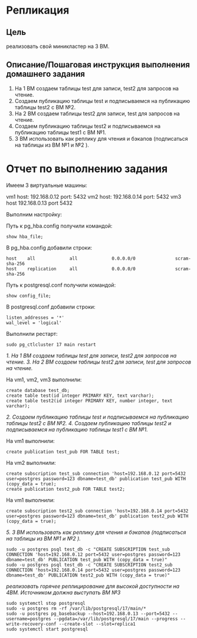 # Репликация

## Цель
реализовать свой миникластер на 3 ВМ.

## Описание/Пошаговая инструкция выполнения домашнего задания

1. На 1 ВМ создаем таблицы test для записи, test2 для запросов на чтение.
2. Создаем публикацию таблицы test и подписываемся на публикацию таблицы test2 с ВМ №2.
3. На 2 ВМ создаем таблицы test2 для записи, test для запросов на чтение.
4. Создаем публикацию таблицы test2 и подписываемся на публикацию таблицы test1 с ВМ №1.
5. 3 ВМ использовать как реплику для чтения и бэкапов (подписаться на таблицы из ВМ №1 и №2 ).

# Отчет по выполнению задания

Имеем 3 виртуальные машины:

vm1 host: 192.168.0.12 port: 5432
vm2 host: 192.168.0.14 port: 5432
vm3 host 192.168.0.13 port 5432

Выполним настройку:

Путь к pg_hba.config получили командой:
```
show hba_file;
```

В pg_hba.config добавили строки:
```
host    all             all             0.0.0.0/0               scram-sha-256
host    replication     all             0.0.0.0/0               scram-sha-256
```

Путь к postgresql.conf получили командой:
```
show config_file;
```

В postgresql.conf добавили строки:

```
listen_addresses = '*'
wal_level = 'logical'
```

Выполнили рестарт:
```
sudo pg_ctlcluster 17 main restart
```

*1. На 1 ВМ создаем таблицы test для записи, test2 для запросов на чтение.*
*3. На 2 ВМ создаем таблицы test2 для записи, test для запросов на чтение.*

На vm1, vm2, vm3  выполнили:

```
create database test_db;
create table test(id integer PRIMARY KEY, text varchar);
create table test2(id integer PRIMARY KEY, number integer, text varchar);
```

*2. Создаем публикацию таблицы test и подписываемся на публикацию таблицы test2 с ВМ №2.*
*4. Создаем публикацию таблицы test2 и подписываемся на публикацию таблицы test1 с ВМ №1.*

На vm1 выполнили:

```
create publication test_pub FOR TABLE test;
```

На vm2 выполнили:

```
create subscription test_sub connection 'host=192.168.0.12 port=5432 user=postgres password=123 dbname=test_db' publication test_pub WITH (copy_data = true);
create publication test2_pub FOR TABLE test2;
```

На vm1 выполнили:

```
create subscription test2_sub connection 'host=192.168.0.14 port=5432 user=postgres password=123 dbname=test_db' publication test2_pub WITH (copy_data = true);
```

*5. 3 ВМ использовать как реплику для чтения и бэкапов (подписаться на таблицы из ВМ №1 и №2 ).*

```
sudo -u postgres psql test_db -c "CREATE SUBSCRIPTION test_sub CONNECTION 'host=192.168.0.12 port=5432 user=postgres password=123 dbname=test_db' PUBLICATION test_pub WITH (copy_data = true)"
sudo -u postgres psql test_db -c "CREATE SUBSCRIPTION test2_sub CONNECTION 'host=192.168.0.14 port=5432 user=postgres password=123 dbname=test_db' PUBLICATION test2_pub WITH (copy_data = true)"
```

*реализовать горячее реплицирование для высокой доступности на 4ВМ. Источником должна выступать ВМ №3*

```
sudo systemctl stop postgresql
sudo -u postgres rm -rf /var/lib/postgresql/17/main/*
sudo -u postgres pg_basebackup --host=192.168.0.13 --port=5432 --username=postgres --pgdata=/var/lib/postgresql/17/main --progress --write-recovery-conf --create-slot --slot=replica1
sudo systemctl start postgresql
```